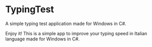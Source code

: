 # TypingTest
A simple typing test application made for Windows in C#.

Enjoy it! This is a simple app to improve your typing speed in Italian language made for Windows in C#.
